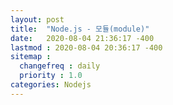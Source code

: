 ```yaml
---
layout: post
title:  "Node.js - 모듈(module)"
date:   2020-08-04 21:36:17 -400
lastmod : 2020-08-04 20:36:17 -400
sitemap :
  changefreq : daily
  priority : 1.0
categories: Nodejs
---
```

